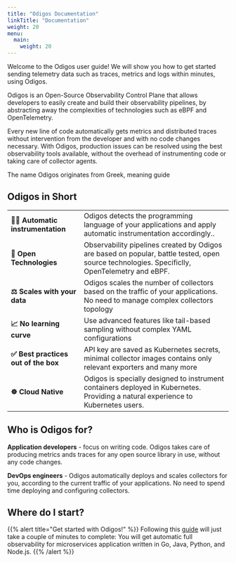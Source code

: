 ```yaml
---
title: "Odigos Documentation"
linkTitle: "Documentation"
weight: 20
menu:
  main:
    weight: 20
---
```


Welcome to the Odigos user guide! We will show you how to get started sending telemetry data such as traces, metrics and logs within minutes, using Odigos.

Odigos is an Open-Source Observability Control Plane that allows developers to easily create and build their observability pipelines, by abstracting away the complexities of technologies such as eBPF and OpenTelemetry.

Every new line of code automatically gets metrics and distributed traces without intervention from the developer and with no code changes necessary. With Odigos, production issues can be resolved using the best observability tools available, without the overhead of instrumenting code or taking care of collector agents.

The name Odigos originates from Greek, meaning guide

## Odigos in Short

|                                      |                                                                                                                                               |
| ------------------------------------ | --------------------------------------------------------------------------------------------------------------------------------------------- |
| **🧑‍💻 Automatic instrumentation**     | Odigos detects the programming language of your applications and apply automatic instrumentation accordingly..                                |
| **📖 Open Technologies**             | Observability pipelines created by Odigos are based on popular, battle tested, open source technologies. Specificlly, OpenTelemetry and eBPF. |
| **⚖️ Scales with your data**         | Odigos scales the number of collectors based on the traffic of your applications. No need to manage complex collectors topology               |
| **📈 No learning curve**             | Use advanced features like tail-based sampling without complex YAML configurations                                                            |
| **✅ Best practices out of the box** | API key are saved as Kubernetes secrets, minimal collector images contains only relevant exporters and many more                              |
| **☸️ Cloud Native**                  | Odigos is specially designed to instrument containers deployed in Kubernetes. Providing a natural experience to Kubernetes users.             |

## Who is Odigos for?

**Application developers** - focus on writing code. Odigos takes care of producing metrics ands traces for any open source library in use, without any code changes.

**DevOps engineers** - Odigos automatically deploys and scales collectors for you, according to the current traffic of your applications. No need to spend time deploying and configuring collectors.

## Where do I start?

{{% alert title="Get started with Odigos!" %}}
Following this [guide](getting-started/) will just take a couple of minutes to complete:
You will get automatic full observability for microservices application written in Go, Java, Python, and Node.js.
{{% /alert %}}
